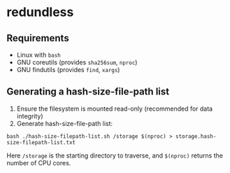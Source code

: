 # redundless

## Requirements

* Linux with `bash`
* GNU coreutils (provides `sha256sum`, `nproc`)
* GNU findutils (provides `find`, `xargs`)

## Generating a hash-size-file-path list

1. Ensure the filesystem is mounted read-only (recommended for data integrity)
1. Generate hash-size-file-path list:

```
bash ./hash-size-filepath-list.sh /storage $(nproc) > storage.hash-size-filepath-list.txt
```

Here `/storage` is the starting directory to traverse, and `$(nproc)` returns the number of CPU cores.
